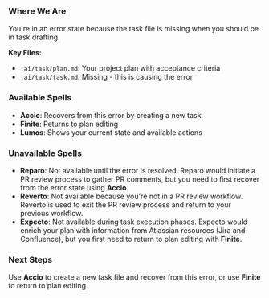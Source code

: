 ### Where We Are
You're in an error state because the task file is missing when you should be in task drafting.

**Key Files:**
- `.ai/task/plan.md`: Your project plan with acceptance criteria
- `.ai/task/task.md`: Missing - this is causing the error

### Available Spells
- **Accio**: Recovers from this error by creating a new task
- **Finite**: Returns to plan editing
- **Lumos**: Shows your current state and available actions

### Unavailable Spells
- **Reparo**: Not available until the error is resolved. Reparo would initiate a PR review process to gather PR comments, but you need to first recover from the error state using **Accio**.
- **Reverto**: Not available because you're not in a PR review workflow. Reverto is used to exit the PR review process and return to your previous workflow.
- **Expecto**: Not available during task execution phases. Expecto would enrich your plan with information from Atlassian resources (Jira and Confluence), but you first need to return to plan editing with **Finite**.

### Next Steps
Use **Accio** to create a new task file and recover from this error, or use **Finite** to return to plan editing.